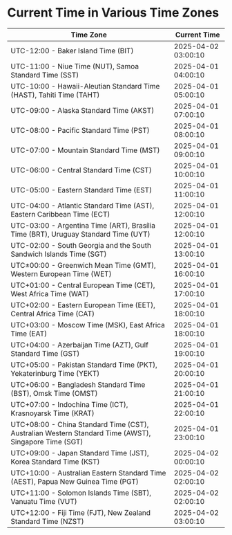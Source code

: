 # Current Time in Various Time Zones

| Time Zone | Current Time |
|-----------|--------------|
| UTC-12:00 - Baker Island Time (BIT) | 2025-04-02 03:00:10 |
| UTC-11:00 - Niue Time (NUT), Samoa Standard Time (SST) | 2025-04-01 04:00:10 |
| UTC-10:00 - Hawaii-Aleutian Standard Time (HAST), Tahiti Time (TAHT) | 2025-04-01 05:00:10 |
| UTC-09:00 - Alaska Standard Time (AKST) | 2025-04-01 07:00:10 |
| UTC-08:00 - Pacific Standard Time (PST) | 2025-04-01 08:00:10 |
| UTC-07:00 - Mountain Standard Time (MST) | 2025-04-01 09:00:10 |
| UTC-06:00 - Central Standard Time (CST) | 2025-04-01 10:00:10 |
| UTC-05:00 - Eastern Standard Time (EST) | 2025-04-01 11:00:10 |
| UTC-04:00 - Atlantic Standard Time (AST), Eastern Caribbean Time (ECT) | 2025-04-01 12:00:10 |
| UTC-03:00 - Argentina Time (ART), Brasília Time (BRT), Uruguay Standard Time (UYT) | 2025-04-01 12:00:10 |
| UTC-02:00 - South Georgia and the South Sandwich Islands Time (SGT) | 2025-04-01 13:00:10 |
| UTC±00:00 - Greenwich Mean Time (GMT), Western European Time (WET) | 2025-04-01 16:00:10 |
| UTC+01:00 - Central European Time (CET), West Africa Time (WAT) | 2025-04-01 17:00:10 |
| UTC+02:00 - Eastern European Time (EET), Central Africa Time (CAT) | 2025-04-01 18:00:10 |
| UTC+03:00 - Moscow Time (MSK), East Africa Time (EAT) | 2025-04-01 18:00:10 |
| UTC+04:00 - Azerbaijan Time (AZT), Gulf Standard Time (GST) | 2025-04-01 19:00:10 |
| UTC+05:00 - Pakistan Standard Time (PKT), Yekaterinburg Time (YEKT) | 2025-04-01 20:00:10 |
| UTC+06:00 - Bangladesh Standard Time (BST), Omsk Time (OMST) | 2025-04-01 21:00:10 |
| UTC+07:00 - Indochina Time (ICT), Krasnoyarsk Time (KRAT) | 2025-04-01 22:00:10 |
| UTC+08:00 - China Standard Time (CST), Australian Western Standard Time (AWST), Singapore Time (SGT) | 2025-04-01 23:00:10 |
| UTC+09:00 - Japan Standard Time (JST), Korea Standard Time (KST) | 2025-04-02 00:00:10 |
| UTC+10:00 - Australian Eastern Standard Time (AEST), Papua New Guinea Time (PGT) | 2025-04-02 02:00:10 |
| UTC+11:00 - Solomon Islands Time (SBT), Vanuatu Time (VUT) | 2025-04-02 02:00:10 |
| UTC+12:00 - Fiji Time (FJT), New Zealand Standard Time (NZST) | 2025-04-02 03:00:10 |
